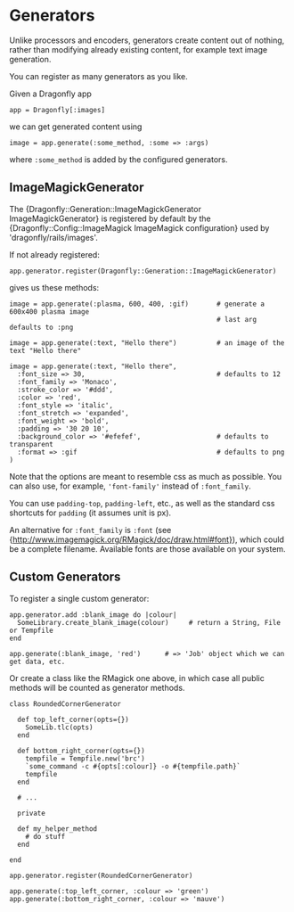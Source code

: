 Generators
==========

Unlike processors and encoders, generators create content out of nothing, rather than modifying already existing content, for example text image generation.

You can register as many generators as you like.

Given a Dragonfly app

    app = Dragonfly[:images]

we can get generated content using

    image = app.generate(:some_method, :some => :args)

where `:some_method` is added by the configured generators.

ImageMagickGenerator
--------------------
The {Dragonfly::Generation::ImageMagickGenerator ImageMagickGenerator} is registered by default by the
{Dragonfly::Config::ImageMagick ImageMagick configuration} used by 'dragonfly/rails/images'.

If not already registered:

    app.generator.register(Dragonfly::Generation::ImageMagickGenerator)

gives us these methods:

    image = app.generate(:plasma, 600, 400, :gif)       # generate a 600x400 plasma image
                                                        # last arg defaults to :png

    image = app.generate(:text, "Hello there")          # an image of the text "Hello there"

    image = app.generate(:text, "Hello there",
      :font_size => 30,                                 # defaults to 12
      :font_family => 'Monaco',
      :stroke_color => '#ddd',
      :color => 'red',
      :font_style => 'italic',
      :font_stretch => 'expanded',
      :font_weight => 'bold',
      :padding => '30 20 10',
      :background_color => '#efefef',                   # defaults to transparent
      :format => :gif                                   # defaults to png
    )

Note that the options are meant to resemble css as much as possible. You can also use, for example, `'font-family'` instead of `:font_family`.

You can use `padding-top`, `padding-left`, etc., as well as the standard css shortcuts for `padding` (it assumes unit is px).

An alternative for `:font_family` is `:font` (see {http://www.imagemagick.org/RMagick/doc/draw.html#font}), which could be a complete filename.
Available fonts are those available on your system.

Custom Generators
-----------------
To register a single custom generator:

    app.generator.add :blank_image do |colour|
      SomeLibrary.create_blank_image(colour)     # return a String, File or Tempfile
    end

    app.generate(:blank_image, 'red')      # => 'Job' object which we can get data, etc.


Or create a class like the RMagick one above, in which case all public methods will be counted as generator methods.

    class RoundedCornerGenerator

      def top_left_corner(opts={})
        SomeLib.tlc(opts)
      end

      def bottom_right_corner(opts={})
        tempfile = Tempfile.new('brc')
        `some_command -c #{opts[:colour]} -o #{tempfile.path}`
        tempfile
      end

      # ...

      private

      def my_helper_method
        # do stuff
      end

    end

    app.generator.register(RoundedCornerGenerator)

    app.generate(:top_left_corner, :colour => 'green')
    app.generate(:bottom_right_corner, :colour => 'mauve')
